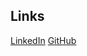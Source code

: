 ## Links

[LinkedIn](https://www.linkedin.com/in/janehijunseo/)
[GitHub](https://github.com/janehseo/janehseo.github.io)
